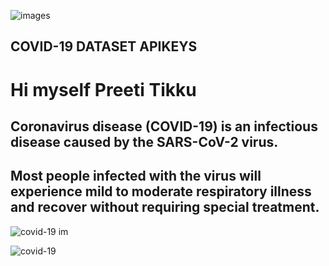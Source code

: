 ![images](https://github.com/preetitikku/Covid_19-/assets/141815756/43442f9c-1f5b-4a0a-a2d5-c91917610bca)

## COVID-19 DATASET APIKEYS

# Hi myself Preeti Tikku

##  Coronavirus disease (COVID-19) is an infectious disease caused by the SARS-CoV-2 virus.
## Most people infected with the virus will experience mild to moderate respiratory illness and recover without requiring special treatment.

![covid-19 im](https://github.com/preetitikku/Covid_19-/assets/141815756/5e8603c1-a1d1-4641-9f00-7709fec67842)

![covid-19](https://github.com/preetitikku/Covid_19-/assets/141815756/c0c9504e-5732-4e45-8131-b5dd9da40f03)
